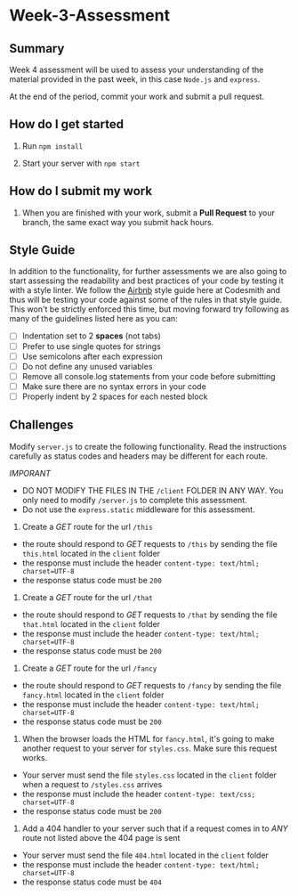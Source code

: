 # Week-3-Assessment

## Summary
Week 4 assessment will be used to assess your understanding of the material provided
in the past week, in this case `Node.js` and `express`. 

At the end of the period, 
commit your work and submit a pull request.

## How do I get started

1. Run `npm install`

1. Start your server with `npm start`

## How do I submit my work

1. When you are finished with your work, submit a **Pull Request** to your branch, the same exact way you submit hack hours.

## Style Guide
In addition to the functionality, for further assessments we are also going to start assessing the 
readability and best practices of your code by testing it with a style linter. We
follow the [Airbnb](https://github.com/airbnb/javascript) style guide here at Codesmith
and thus will be testing your code against some of the rules in that style guide. This
won't be strictly enforced this time, but moving forward try following as many of the
guidelines listed here as you can:

- [ ] Indentation set to 2 **spaces** (not tabs)
- [ ] Prefer to use single quotes for strings
- [ ] Use semicolons after each expression
- [ ] Do not define any unused variables
- [ ] Remove all console.log statements from your code before submitting
- [ ] Make sure there are no syntax errors in your code
- [ ] Properly indent by 2 spaces for each nested block

## Challenges

Modify `server.js` to create the following functionality. Read the instructions carefully as status codes and headers may be different for each route.

*IMPORANT*
  - DO NOT MODIFY THE FILES IN THE `/client` FOLDER IN ANY WAY. You only need to modify `/server.js` to complete this assessment.
  - Do not use the `express.static` middleware for this assessment.

1. Create a *GET* route for the url `/this`
  - the route should respond to *GET* requests to `/this` by sending the file `this.html` located in the `client` folder
  - the response must include the header `content-type: text/html; charset=UTF-8`
  - the response status code must be `200`
1. Create a *GET* route for the url `/that`
  - the route should respond to *GET* requests to `/that` by sending the file `that.html` located in the `client` folder
  - the response must include the header `content-type: text/html; charset=UTF-8`
  - the response status code must be `200`
1. Create a *GET* route for the url `/fancy`
  - the route should respond to *GET* requests to `/fancy` by sending the file `fancy.html` located in the `client` folder
  - the response must include the header `content-type: text/html; charset=UTF-8`
  - the response status code must be `200`
1. When the browser loads the HTML for `fancy.html`, it's going to make another request to your server for `styles.css`. Make sure this request works.
  - Your server must send the file `styles.css` located in the `client` folder when a request to `/styles.css` arrives
  - the response must include the header `content-type: text/css; charset=UTF-8`
  - the response status code must be `200`
1. Add a 404 handler to your server such that if a request comes in to *ANY* route not listed above the 404 page is sent
  - Your server must send the file `404.html` located in the `client` folder
  - the response must include the header `content-type: text/html; charset=UTF-8`
  - the response status code must be `404`
